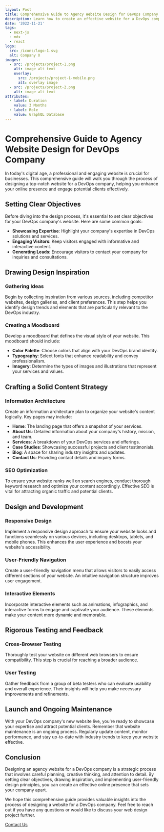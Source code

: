 ```yaml
---
layout: Post
title: Comprehensive Guide to Agency Website Design for DevOps Company
description: Learn how to create an effective website for a DevOps company to boost online presence and engage clients.
date: '2022-11-21'
tags:
  - next-js
  - mdx
  - react
logo:
  src: /icons/logo-1.svg
  alt: Company X
images:
  - src: /projects/project-1.png
    alt: image alt text
    overlay:
      src: /projects/project-1-mobile.png
      alt: overlay image
  - src: /projects/project-2.png
    alt: image alt text
attributes:
  - label: Duration
    value: 3 Months
  - label: Role
    value: GraphQL Database
---
```


# Comprehensive Guide to Agency Website Design for DevOps Company

In today's digital age, a professional and engaging website is crucial for businesses. This comprehensive guide will walk you through the process of designing a top-notch website for a DevOps company, helping you enhance your online presence and engage potential clients effectively.

## Setting Clear Objectives

Before diving into the design process, it's essential to set clear objectives for your DevOps company's website. Here are some common goals:

- **Showcasing Expertise**: Highlight your company's expertise in DevOps solutions and services.
- **Engaging Visitors**: Keep visitors engaged with informative and interactive content.
- **Generating Leads**: Encourage visitors to contact your company for inquiries and consultations.

## Drawing Design Inspiration

### Gathering Ideas

Begin by collecting inspiration from various sources, including competitor websites, design galleries, and client preferences. This step helps you identify design trends and elements that are particularly relevant to the DevOps industry.

### Creating a Moodboard

Develop a moodboard that defines the visual style of your website. This moodboard should include:

- **Color Palette**: Choose colors that align with your DevOps brand identity.
- **Typography**: Select fonts that enhance readability and convey professionalism.
- **Imagery**: Determine the types of images and illustrations that represent your services and values.

## Crafting a Solid Content Strategy

### Information Architecture

Create an information architecture plan to organize your website's content logically. Key pages may include:

- **Home**: The landing page that offers a snapshot of your services.
- **About Us**: Detailed information about your company's history, mission, and team.
- **Services**: A breakdown of your DevOps services and offerings.
- **Case Studies**: Showcasing successful projects and client testimonials.
- **Blog**: A space for sharing industry insights and updates.
- **Contact Us**: Providing contact details and inquiry forms.

### SEO Optimization

To ensure your website ranks well on search engines, conduct thorough keyword research and optimize your content accordingly. Effective SEO is vital for attracting organic traffic and potential clients.

## Design and Development

### Responsive Design

Implement a responsive design approach to ensure your website looks and functions seamlessly on various devices, including desktops, tablets, and mobile phones. This enhances the user experience and boosts your website's accessibility.

### User-Friendly Navigation

Create a user-friendly navigation menu that allows visitors to easily access different sections of your website. An intuitive navigation structure improves user engagement.

### Interactive Elements

Incorporate interactive elements such as animations, infographics, and interactive forms to engage and captivate your audience. These elements make your content more dynamic and memorable.

## Rigorous Testing and Feedback

### Cross-Browser Testing

Thoroughly test your website on different web browsers to ensure compatibility. This step is crucial for reaching a broader audience.

### User Testing

Gather feedback from a group of beta testers who can evaluate usability and overall experience. Their insights will help you make necessary improvements and refinements.

## Launch and Ongoing Maintenance

With your DevOps company's new website live, you're ready to showcase your expertise and attract potential clients. Remember that website maintenance is an ongoing process. Regularly update content, monitor performance, and stay up-to-date with industry trends to keep your website effective.

## Conclusion

Designing an agency website for a DevOps company is a strategic process that involves careful planning, creative thinking, and attention to detail. By setting clear objectives, drawing inspiration, and implementing user-friendly design principles, you can create an effective online presence that sets your company apart.

We hope this comprehensive guide provides valuable insights into the process of designing a website for a DevOps company. Feel free to reach out if you have any questions or would like to discuss your web design project further.

[Contact Us](mailto:addictedarun4@gmail.com)
